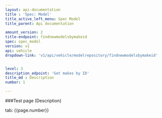```yaml
---
layout: api-documentation
title : 'Spec: Model'
title_active_left_menu: Spec Model
title_parent: Api documentation

amount_version: 2
title-endpoint: findnewmodelsbymakeid
spec: spec_model
version: v1
api: vehicle
dropdown-link: 'v1/api/vehicle/modelrepository/findnewmodelsbymakeid'


level: 3
description_edpoint: 'Get makes by ID'
title_md : Description
number: 1

---
```



###Test page (Description)

tab: {{page.number}}

